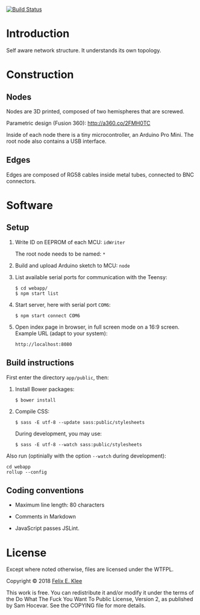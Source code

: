 [![Build Status](https://travis-ci.org/feklee/san.svg?branch=master)](https://travis-ci.org/feklee/san)

Introduction
============

Self aware network structure. It understands its own topology.


Construction
============

Nodes
-----

Nodes are 3D printed, composed of two hemispheres that are screwed.

Parametric design (Fusion 360): http://a360.co/2FMH0TC

Inside of each node there is a tiny microcontroller, an Arduino Pro Mini. The
root node also contains a USB interface.


Edges
-----

Edges are composed of RG58 cables inside metal tubes, connected to BNC
connectors.


Software
========

Setup
-----

 1. Write ID on EEPROM of each MCU: `idWriter`

    The root node needs to be named: `*`

 2. Build and upload Arduino sketch to MCU: `node`

 3. List available serial ports for communication with the Teensy:

        $ cd webapp/
        $ npm start list

 4. Start server, here with serial port `COM6`:

        $ npm start connect COM6

 5. Open index page in browser, in full screen mode on a 16:9 screen. Example
    URL (adapt to your system):

        http://localhost:8080


Build instructions
------------------

First enter the directory `app/public`, then:

 1. Install Bower packages:

        $ bower install

 2. Compile CSS:

        $ sass -E utf-8 --update sass:public/stylesheets

    During development, you may use:

        $ sass -E utf-8 --watch sass:public/stylesheets

Also run (optinially with the option `--watch` during development):

    cd webapp
    rollup --config


Coding conventions
------------------

  * Maximum line length: 80 characters

  * Comments in Markdown

  * JavaScript passes JSLint.


License
=======

Except where noted otherwise, files are licensed under the WTFPL.

Copyright © 2018 [Felix E. Klee](felix.klee@inka.de)

This work is free. You can redistribute it and/or modify it under the terms of
the Do What The Fuck You Want To Public License, Version 2, as published by Sam
Hocevar. See the COPYING file for more details.
